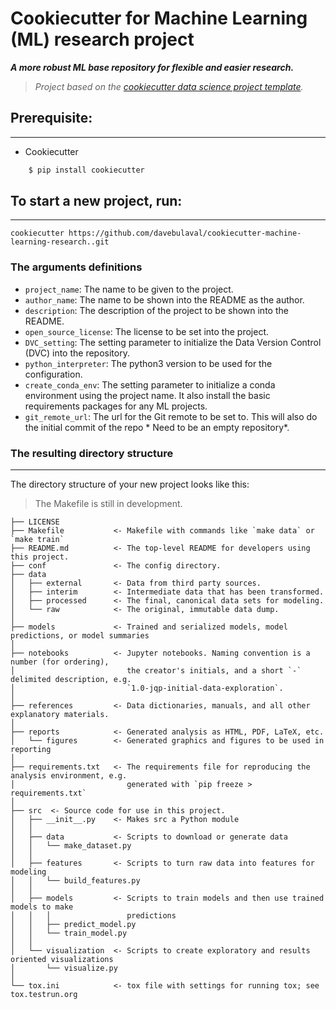 # Cookiecutter for Machine Learning (ML) research project

___A more robust ML base repository for flexible and easier research.___

> _Project based on the <a target="_blank" href="https://drivendata.github.io/cookiecutter-data-science/">cookiecutter data science project template</a>._


## Prerequisite:
-----------
 - Cookiecutter

``` bash
    $ pip install cookiecutter
```


## To start a new project, run:
------------

    cookiecutter https://github.com/davebulaval/cookiecutter-machine-learning-research..git

### The arguments definitions
 - `project_name`: The name to be given to the project.
 - `author_name`: The name to be shown into the README as the author.
 - `description`: The description of the project to be shown into the README.
 - `open_source_license`: The license to be set into the project.
 - `DVC_setting`: The setting parameter to initialize the Data Version Control (DVC) into the repository.
 - `python_interpreter`: The python3 version to be used for the configuration.
 - `create_conda_env`: The setting parameter to initialize a conda environment using the project name. It also install the basic requirements packages for any ML projects.
 - `git_remote_url`: The url for the Git remote to be set to. This will also do the initial commit of the repo * Need to be an empty repository*.

### The resulting directory structure
------------

The directory structure of your new project looks like this: 
 > The Makefile is still in development.

```
├── LICENSE
├── Makefile           <- Makefile with commands like `make data` or `make train`
├── README.md          <- The top-level README for developers using this project.
├── conf               <- The config directory.
├── data
│   ├── external       <- Data from third party sources.
│   ├── interim        <- Intermediate data that has been transformed.
│   ├── processed      <- The final, canonical data sets for modeling.
│   └── raw            <- The original, immutable data dump.
│
├── models             <- Trained and serialized models, model predictions, or model summaries
│
├── notebooks          <- Jupyter notebooks. Naming convention is a number (for ordering),
│                         the creator's initials, and a short `-` delimited description, e.g.
│                         `1.0-jqp-initial-data-exploration`.
│
├── references         <- Data dictionaries, manuals, and all other explanatory materials.
│
├── reports            <- Generated analysis as HTML, PDF, LaTeX, etc.
│   └── figures        <- Generated graphics and figures to be used in reporting
│
├── requirements.txt   <- The requirements file for reproducing the analysis environment, e.g.
│                         generated with `pip freeze > requirements.txt`
│
├── src  <- Source code for use in this project.
│   ├── __init__.py    <- Makes src a Python module
│   │
│   ├── data           <- Scripts to download or generate data
│   │   └── make_dataset.py
│   │
│   ├── features       <- Scripts to turn raw data into features for modeling
│   │   └── build_features.py
│   │
│   ├── models         <- Scripts to train models and then use trained models to make
│   │   │                 predictions
│   │   ├── predict_model.py
│   │   └── train_model.py
│   │
│   └── visualization  <- Scripts to create exploratory and results oriented visualizations
│       └── visualize.py
│
└── tox.ini            <- tox file with settings for running tox; see tox.testrun.org
```

